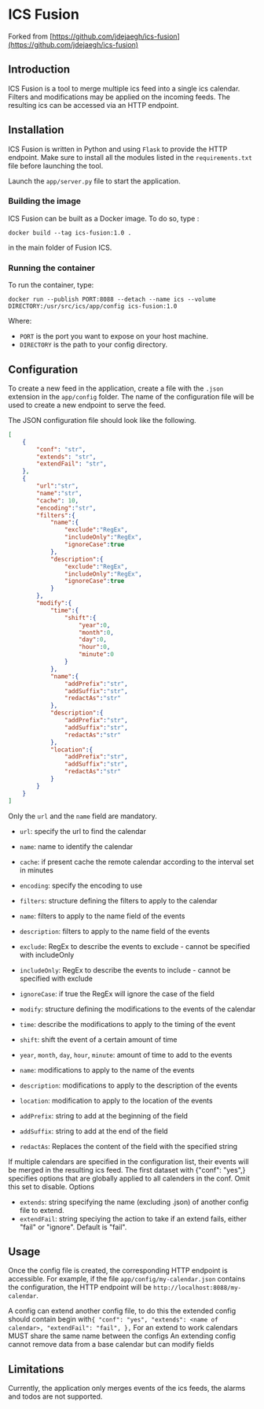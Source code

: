 # ICS Fusion  
Forked from [https://github.com/jdejaegh/ics-fusion](https://github.com/jdejaegh/ics-fusion)
## Introduction
ICS Fusion is a tool to merge multiple ics feed into a single ics calendar. Filters and modifications may be applied on the incoming feeds.  The resulting ics can be accessed via an HTTP endpoint.

## Installation
ICS Fusion is written in Python and using `Flask` to provide the HTTP endpoint.  Make sure to install all the modules listed in the `requirements.txt` file before launching the tool.

Launch the `app/server.py` file to start the application.

### Building the image
ICS Fusion can be built as a Docker image. To do so, type :

`docker build --tag ics-fusion:1.0 .`

in the main folder of Fusion ICS.

### Running the container
To run the container, type:

`docker run --publish PORT:8088 --detach --name ics --volume DIRECTORY:/usr/src/ics/app/config ics-fusion:1.0`

Where:
* `PORT` is the port you want to expose on your host machine.
* `DIRECTORY` is the path to your config directory.

## Configuration
To create a new feed in the application, create a file with the `.json` extension in the  `app/config` folder.  The name of the configuration file will be used to create a new endpoint to serve the feed.

The JSON configuration file should look like the following.

```json
[
    {
        "conf": "str",
        "extends": "str",
        "extendFail": "str",
    },
    {
        "url":"str",
        "name":"str",
        "cache": 10,
        "encoding":"str",
        "filters":{
            "name":{
                "exclude":"RegEx",
                "includeOnly":"RegEx",
                "ignoreCase":true
            },
            "description":{
                "exclude":"RegEx",
                "includeOnly":"RegEx",
                "ignoreCase":true
            }
        },
        "modify":{
            "time":{
                "shift":{
                    "year":0,
                    "month":0,
                    "day":0,
                    "hour":0,
                    "minute":0
                }
            },
            "name":{
                "addPrefix":"str",
                "addSuffix":"str",
                "redactAs":"str"
            },
            "description":{
                "addPrefix":"str",
                "addSuffix":"str",
                "redactAs":"str"
            },
            "location":{
                "addPrefix":"str",
                "addSuffix":"str",
                "redactAs":"str"
            }
        }
    }
]
```

Only the `url` and the `name` field are mandatory.  
- `url`: specify the url to find the calendar  
- `name`: name to identify the calendar
- `cache`: if present cache the remote calendar according to the interval set in minutes
- `encoding`: specify the encoding to use  
  

- `filters`: structure defining the filters to apply to the calendar  
- `name`: filters to apply to the name field of the events
- `description`: filters to apply to the name field of the events
- `exclude`: RegEx to describe the events to exclude - cannot be specified with includeOnly
- `includeOnly`: RegEx to describe the events to include - cannot be specified with exclude
- `ignoreCase`: if true the RegEx will ignore the case of the field  
  

- `modify`: structure defining the modifications to the events of the calendar
- `time`: describe the modifications to apply to the timing of the event
- `shift`: shift the event of a certain amount of time
- `year`, `month`, `day`, `hour`, `minute`: amount of time to add to the events
- `name`: modifications to apply to the name of the events
- `description`: modifications to apply to the description of the events
- `location`: modification to apply to the location of the events
- `addPrefix`: string to add at the beginning of the field
- `addSuffix`: string to add at the end of the field
- `redactAs`: Replaces the content of the field with the specified string
  
If multiple calendars are specified in the configuration list, their events will be merged in the resulting ics feed.
The first dataset with {"conf": "yes",} specifies options that are globally applied to all calenders in the conf. Omit this set to disable. Options
- `extends`: string specifying the name (excluding .json) of another config file to extend.
- `extendFail`: string speciying the action to take if an extend fails, either "fail" or "ignore". Default is "fail".

## Usage
Once the config file is created, the corresponding HTTP endpoint is accessible.  For example, if the file `app/config/my-calendar.json` contains the configuration, the HTTP endpoint will be `http://localhost:8088/my-calendar`.

A config can extend another config file, to do this the extended config should contain begin with`{
        "conf": "yes",
        "extends": <name of calendar>,
        "extendFail": "fail",
    },`
For an extend to work calendars MUST share the same name between the configs
An extending config cannot remove data from a base calendar but can modify fields

## Limitations
Currently, the application only merges events of the ics feeds, the alarms and todos are not supported.  
